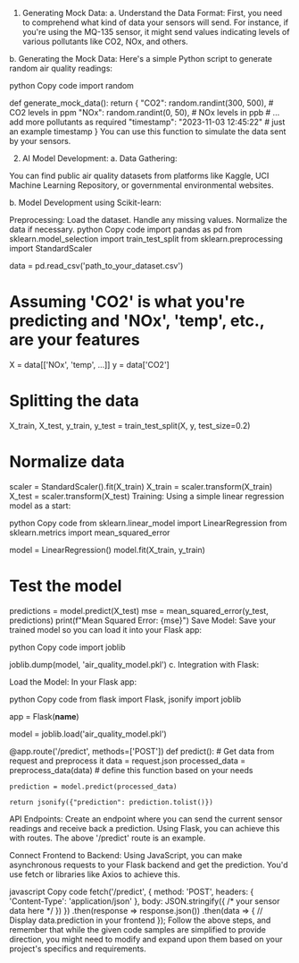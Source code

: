 1. Generating Mock Data:
a. Understand the Data Format:
First, you need to comprehend what kind of data your sensors will send. For instance, if you're using the MQ-135 sensor, it might send values indicating levels of various pollutants like CO2, NOx, and others.

b. Generating the Mock Data:
Here's a simple Python script to generate random air quality readings:

python
Copy code
import random

def generate_mock_data():
    return {
        "CO2": random.randint(300, 500),  # CO2 levels in ppm
        "NOx": random.randint(0, 50),     # NOx levels in ppb
        # ... add more pollutants as required
        "timestamp": "2023-11-03 12:45:22"  # just an example timestamp
    }
You can use this function to simulate the data sent by your sensors.

2. AI Model Development:
a. Data Gathering:

You can find public air quality datasets from platforms like Kaggle, UCI Machine Learning Repository, or governmental environmental websites.

b. Model Development using Scikit-learn:

Preprocessing:
Load the dataset.
Handle any missing values.
Normalize the data if necessary.
python
Copy code
import pandas as pd
from sklearn.model_selection import train_test_split
from sklearn.preprocessing import StandardScaler

data = pd.read_csv('path_to_your_dataset.csv')

# Assuming 'CO2' is what you're predicting and 'NOx', 'temp', etc., are your features
X = data[['NOx', 'temp', ...]]
y = data['CO2']

# Splitting the data
X_train, X_test, y_train, y_test = train_test_split(X, y, test_size=0.2)

# Normalize data
scaler = StandardScaler().fit(X_train)
X_train = scaler.transform(X_train)
X_test = scaler.transform(X_test)
Training:
Using a simple linear regression model as a start:

python
Copy code
from sklearn.linear_model import LinearRegression
from sklearn.metrics import mean_squared_error

model = LinearRegression()
model.fit(X_train, y_train)

# Test the model
predictions = model.predict(X_test)
mse = mean_squared_error(y_test, predictions)
print(f"Mean Squared Error: {mse}")
Save Model:
Save your trained model so you can load it into your Flask app:

python
Copy code
import joblib

joblib.dump(model, 'air_quality_model.pkl')
c. Integration with Flask:

Load the Model:
In your Flask app:

python
Copy code
from flask import Flask, jsonify
import joblib

app = Flask(__name__)

model = joblib.load('air_quality_model.pkl')

@app.route('/predict', methods=['POST'])
def predict():
    # Get data from request and preprocess it
    data = request.json
    processed_data = preprocess_data(data)  # define this function based on your needs
    
    prediction = model.predict(processed_data)
    
    return jsonify({"prediction": prediction.tolist()})
API Endpoints:
Create an endpoint where you can send the current sensor readings and receive back a prediction. Using Flask, you can achieve this with routes. The above '/predict' route is an example.

Connect Frontend to Backend:
Using JavaScript, you can make asynchronous requests to your Flask backend and get the prediction. You'd use fetch or libraries like Axios to achieve this.

javascript
Copy code
fetch('/predict', {
    method: 'POST',
    headers: {
      'Content-Type': 'application/json'
    },
    body: JSON.stringify({ /* your sensor data here */ })
})
.then(response => response.json())
.then(data => {
    // Display data.prediction in your frontend
});
Follow the above steps, and remember that while the given code samples are simplified to provide direction, you might need to modify and expand upon them based on your project's specifics and requirements.